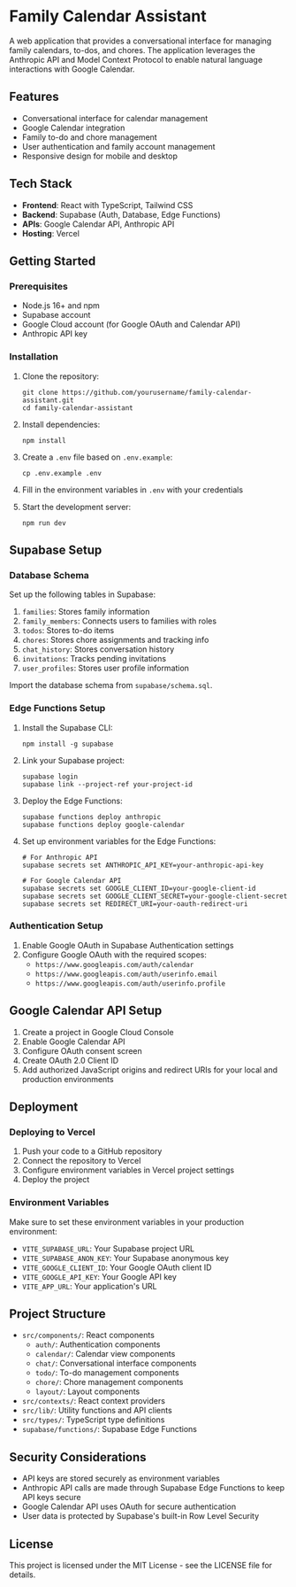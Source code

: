 # Family Calendar Assistant

A web application that provides a conversational interface for managing family calendars, to-dos, and chores. The application leverages the Anthropic API and Model Context Protocol to enable natural language interactions with Google Calendar.

## Features

- Conversational interface for calendar management
- Google Calendar integration
- Family to-do and chore management
- User authentication and family account management
- Responsive design for mobile and desktop

## Tech Stack

- **Frontend**: React with TypeScript, Tailwind CSS
- **Backend**: Supabase (Auth, Database, Edge Functions)
- **APIs**: Google Calendar API, Anthropic API
- **Hosting**: Vercel

## Getting Started

### Prerequisites

- Node.js 16+ and npm
- Supabase account
- Google Cloud account (for Google OAuth and Calendar API)
- Anthropic API key

### Installation

1. Clone the repository:
   ```
   git clone https://github.com/yourusername/family-calendar-assistant.git
   cd family-calendar-assistant
   ```

2. Install dependencies:
   ```
   npm install
   ```

3. Create a `.env` file based on `.env.example`:
   ```
   cp .env.example .env
   ```

4. Fill in the environment variables in `.env` with your credentials

5. Start the development server:
   ```
   npm run dev
   ```

## Supabase Setup

### Database Schema

Set up the following tables in Supabase:

1. `families`: Stores family information
2. `family_members`: Connects users to families with roles
3. `todos`: Stores to-do items
4. `chores`: Stores chore assignments and tracking info
5. `chat_history`: Stores conversation history
6. `invitations`: Tracks pending invitations
7. `user_profiles`: Stores user profile information

Import the database schema from `supabase/schema.sql`.

### Edge Functions Setup

1. Install the Supabase CLI:
   ```
   npm install -g supabase
   ```

2. Link your Supabase project:
   ```
   supabase login
   supabase link --project-ref your-project-id
   ```

3. Deploy the Edge Functions:
   ```
   supabase functions deploy anthropic
   supabase functions deploy google-calendar
   ```

4. Set up environment variables for the Edge Functions:
   ```
   # For Anthropic API
   supabase secrets set ANTHROPIC_API_KEY=your-anthropic-api-key
   
   # For Google Calendar API
   supabase secrets set GOOGLE_CLIENT_ID=your-google-client-id
   supabase secrets set GOOGLE_CLIENT_SECRET=your-google-client-secret
   supabase secrets set REDIRECT_URI=your-oauth-redirect-uri
   ```

### Authentication Setup

1. Enable Google OAuth in Supabase Authentication settings
2. Configure Google OAuth with the required scopes:
   - `https://www.googleapis.com/auth/calendar`
   - `https://www.googleapis.com/auth/userinfo.email`
   - `https://www.googleapis.com/auth/userinfo.profile`

## Google Calendar API Setup

1. Create a project in Google Cloud Console
2. Enable Google Calendar API
3. Configure OAuth consent screen
4. Create OAuth 2.0 Client ID
5. Add authorized JavaScript origins and redirect URIs for your local and production environments

## Deployment

### Deploying to Vercel

1. Push your code to a GitHub repository
2. Connect the repository to Vercel
3. Configure environment variables in Vercel project settings
4. Deploy the project

### Environment Variables

Make sure to set these environment variables in your production environment:

- `VITE_SUPABASE_URL`: Your Supabase project URL
- `VITE_SUPABASE_ANON_KEY`: Your Supabase anonymous key
- `VITE_GOOGLE_CLIENT_ID`: Your Google OAuth client ID
- `VITE_GOOGLE_API_KEY`: Your Google API key
- `VITE_APP_URL`: Your application's URL

## Project Structure

- `src/components/`: React components
  - `auth/`: Authentication components
  - `calendar/`: Calendar view components
  - `chat/`: Conversational interface components
  - `todo/`: To-do management components
  - `chore/`: Chore management components
  - `layout/`: Layout components
- `src/contexts/`: React context providers
- `src/lib/`: Utility functions and API clients
- `src/types/`: TypeScript type definitions
- `supabase/functions/`: Supabase Edge Functions

## Security Considerations

- API keys are stored securely as environment variables
- Anthropic API calls are made through Supabase Edge Functions to keep API keys secure
- Google Calendar API uses OAuth for secure authentication
- User data is protected by Supabase's built-in Row Level Security

## License

This project is licensed under the MIT License - see the LICENSE file for details.